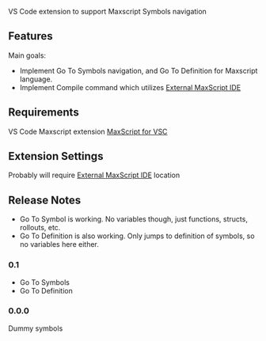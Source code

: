 VS Code extension to support Maxscript Symbols navigation

## Features

Main goals:

* Implement Go To Symbols navigation, and Go To Definition for Maxscript language. 
* Implement Compile command which utilizes [External MaxScript IDE](http://www.scriptspot.com/3ds-max/scripts/external-maxscript-ide)

## Requirements

VS Code Maxscript extension [MaxScript for VSC](https://marketplace.visualstudio.com/items?itemName=AndrewMcWhae.maxscript)

## Extension Settings

Probably will require [External MaxScript IDE](http://www.scriptspot.com/3ds-max/scripts/external-maxscript-ide) location

## Release Notes
* Go To Symbol is working. No variables though, just functions, structs, rollouts, etc.
* Go To Definition is also working. Only jumps to definition of symbols, so no variables here either.

### 0.1
* Go To Symbols
* Go To Definition

### 0.0.0
Dummy symbols